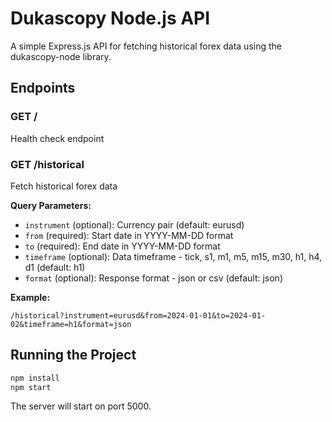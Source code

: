 
# Dukascopy Node.js API

A simple Express.js API for fetching historical forex data using the dukascopy-node library.

## Endpoints

### GET /
Health check endpoint

### GET /historical
Fetch historical forex data

**Query Parameters:**
- `instrument` (optional): Currency pair (default: eurusd)
- `from` (required): Start date in YYYY-MM-DD format
- `to` (required): End date in YYYY-MM-DD format  
- `timeframe` (optional): Data timeframe - tick, s1, m1, m5, m15, m30, h1, h4, d1 (default: h1)
- `format` (optional): Response format - json or csv (default: json)

**Example:**
```
/historical?instrument=eurusd&from=2024-01-01&to=2024-01-02&timeframe=h1&format=json
```

## Running the Project

```bash
npm install
npm start
```

The server will start on port 5000.

